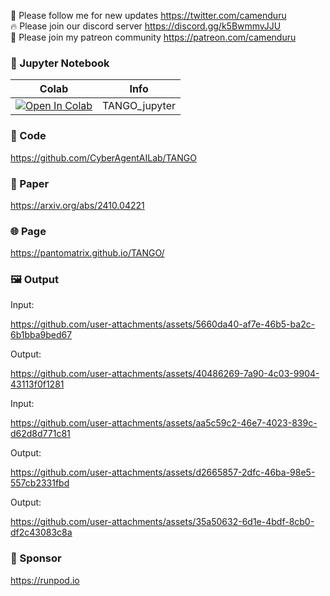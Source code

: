 🐣 Please follow me for new updates https://twitter.com/camenduru <br />
🔥 Please join our discord server https://discord.gg/k5BwmmvJJU <br />
🥳 Please join my patreon community https://patreon.com/camenduru <br />

### 🍊 Jupyter Notebook

| Colab | Info
| --- | --- |
[![Open In Colab](https://colab.research.google.com/assets/colab-badge.svg)](https://colab.research.google.com/github/camenduru/TANGO-jupyter/blob/main/TANGO_jupyter.ipynb) | TANGO_jupyter

### 🧬 Code
https://github.com/CyberAgentAILab/TANGO

### 📄 Paper
https://arxiv.org/abs/2410.04221

### 🌐 Page
https://pantomatrix.github.io/TANGO/

### 🖼 Output

Input:

https://github.com/user-attachments/assets/5660da40-af7e-46b5-ba2c-6b1bba9bed67

Output:

https://github.com/user-attachments/assets/40486269-7a90-4c03-9904-43113f0f1281

Input:

https://github.com/user-attachments/assets/aa5c59c2-46e7-4023-839c-d62d8d771c81

Output:

https://github.com/user-attachments/assets/d2665857-2dfc-46ba-98e5-557cb2331fbd

Output:

https://github.com/user-attachments/assets/35a50632-6d1e-4bdf-8cb0-df2c43083c8a

### 🏢 Sponsor
https://runpod.io
